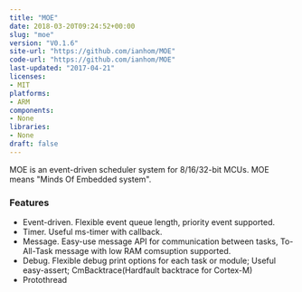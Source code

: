 ```yaml
---
title: "MOE"
date: 2018-03-20T09:24:52+00:00
slug: "moe"
version: "V0.1.6"
site-url: "https://github.com/ianhom/MOE"
code-url: "https://github.com/ianhom/MOE"
last-updated: "2017-04-21"
licenses: 
- MIT
platforms:
- ARM
components:
- None
libraries:
- None
draft: false
---
```

MOE is an event-driven scheduler system for 8/16/32-bit MCUs. MOE means "Minds Of Embedded system".

<!--more-->

### Features
- Event-driven. Flexible event queue length, priority event supported.
- Timer. Useful ms-timer with callback.
- Message. Easy-use message API for communication between tasks, To-All-Task message with low RAM comsuption supported.
- Debug. Flexible debug print options for each task or module; Useful easy-assert; CmBacktrace(Hardfault backtrace for Cortex-M)
- Protothread


